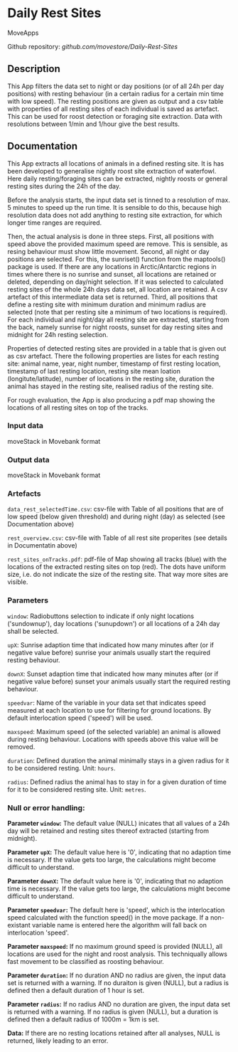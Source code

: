 # Daily Rest Sites

MoveApps

Github repository: *github.com/movestore/Daily-Rest-Sites*

## Description
This App filters the data set to night or day positions (or of all 24h per day positions) with resting behaviour (in a certain radius for a certain min time with low speed). The resting positions are given as output and a csv table with properties of all resting sites of each individual is saved as artefact. This can be used for roost detection or foraging site extraction. Data with resolutions between 1/min and 1/hour give the best results.

## Documentation
This App extracts all locations of animals in a defined resting site. It is has been developed to generalise nightly roost site extraction of waterfowl. Here daily resting/foraging sites can be extracted, nightly roosts or general resting sites during the 24h of the day.

Before the analysis starts, the input data set is tinned to a resolution of max. 5 minutes to speed up the run time. It is sensible to do this, because high resolution data does not add anything to resting site extraction, for which longer time ranges are required.

Then, the actual analysis is done in three steps. First, all positions with speed above the provided maximum speed are remove. This is sensible, as resing behaviour must show little movement. Second, all night or day positions are selected. For this, the sunriset() function from the maptools() package is used. If there are any locations in Arctic/Antarctic regions in times where there is no sunrise and sunset, all locations are retained or deleted, depending on day/night selection. If it was selected to calculated resting sites of the whole 24h days data set, all location are retained. A csv artefact of this intermediate data set is returned. Third, all positions that define a resting site with minimum duration and minimum radius are selected (note that per resting site a minimum of two locations is required). For each individual and night/day all resting site are extracted, starting from the back, namely sunrise for night roosts, sunset for day resting sites and midnight for 24h resting selection.

Properties of detected resting sites are provided in a table that is given out as csv artefact. There the following properties are listes for each resting site: animal name, year, night number, timestamp of first resting location, timestamp of last resting location, resting site mean loation (longitute/latitude), number of locations in the resting site, duration the animal has stayed in the resting site, realised radius of the resting site.

For rough evaluation, the App is also producing a pdf map showing the locations of all resting sites on top of the tracks.

### Input data
moveStack in Movebank format

### Output data
moveStack in Movebank format

### Artefacts
`data_rest_selectedTime.csv`: csv-file with Table of all positions that are of low speed (below given threshold) and during night (day) as selected (see Documentation above)

`rest_overview.csv`: csv-file with Table of all rest site properites (see details in Documentatin above)

`rest_sites_onTracks.pdf`: pdf-file of Map showing all tracks (blue) with the locations of the extracted resting sites on top (red). The dots have uniform size, i.e. do not indicate the size of the resting site. That way more sites are visible.

### Parameters 
`window`: Radiobuttons selection to indicate if only night locations ('sundownup'), day locations ('sunupdown') or all locations of a 24h day shall be selected.

`upX`: Sunrise adaption time that indicated how many minutes after (or if negative value before) sunrise your animals usually start the required resting behaviour.

`downX`: Sunset adaption time that indicated how many minutes after (or if negative value before) sunset your animals usually start the required resting behaviour.

`speedvar`: Name of the variable in your data set that indicates speed measured at each location to use for filtering for ground locations. By default interlocation speed ('speed') will be used.

`maxspeed`: Maximum speed (of the selected variable) an animal is allowed during resting behaviour. Locations with speeds above this value will be removed.

`duration`: Defined duration the animal minimally stays in a given radius for it to be considered resting. Unit: `hours`.

`radius`: Defined radius the animal has to stay in for a given duration of time for it to be considered resting site. Unit: `metres`.

### Null or error handling:
**Parameter `window`:** The default value (NULL) inicates that all values of a 24h day will be retained and resting sites thereof extracted (starting from midnight).

**Parameter `upX`:** The default value here is '0', indicating that no adaption time is necessary. If the value gets too large, the calculations might become difficult to understand.

**Parameter `downX`:** The default value here is '0', indicating that no adaption time is necessary. If the value gets too large, the calculations might become difficult to understand.

**Parameter `speedvar`:** The default here is 'speed', which is the interlocation speed calculated with the function speed() in the move package. If a non-existant variable name is entered here the algorithm will fall back on interlocation 'speed'.

**Parameter `maxspeed`:** If no maximum ground speed is provided (NULL), all locations are used for the night and roost analysis. This techniqually allows fast movement to be classified as roosting behaviour.

**Parameter `duration`:** If no duration AND no radius are given, the input data set is returned with a warning. If no duraiton is given (NULL), but a radius is defined then a default duration of 1 hour is set. 

**Parameter `radius`:** If no radius AND no duration are given, the input data set is returned with a warning. If no radius is given (NULL), but a duration is defined then a default radius of 1000m = 1km is set. 

**Data:** If there are no resting locations retained after all analyses, NULL is returned, likely leading to an error.
